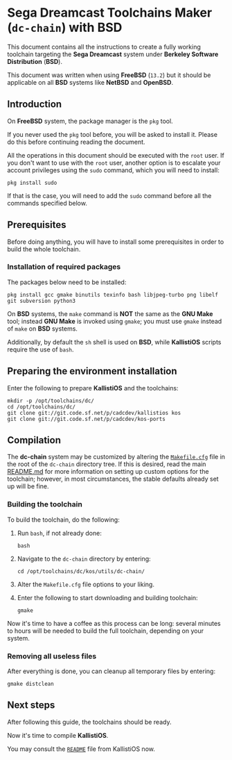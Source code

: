 # Sega Dreamcast Toolchains Maker (`dc-chain`) with BSD #

This document contains all the instructions to create a fully working
toolchain targeting the **Sega Dreamcast** system under **Berkeley Software
Distribution** (**BSD**).

This document was written when using **FreeBSD** (`13.2`) but it should be
applicable on all **BSD** systems like **NetBSD** and **OpenBSD**.

## Introduction ##

On **FreeBSD** system, the package manager is the `pkg` tool.
 
If you never used the `pkg` tool before, you will be asked to install it. Please
do this before continuing reading the document.

All the operations in this document should be executed with the `root` user. If 
you don't want to use with the `root` user, another option is to escalate your
account privileges using the `sudo` command, which you will need to install:
```
pkg install sudo
```
If that is the case, you will need to add the `sudo` command before all the
commands specified below.

## Prerequisites ##

Before doing anything, you will have to install some prerequisites in order to
build the whole toolchain.

### Installation of required packages ###

The packages below need to be installed:
```
pkg install gcc gmake binutils texinfo bash libjpeg-turbo png libelf git subversion python3
```
On **BSD** systems, the `make` command is **NOT** the same as the **GNU Make**
tool; instead **GNU Make** is invoked using `gmake`; you must use `gmake`
instead of `make` on **BSD** systems.

Additionally, by default the `sh` shell is used on **BSD**, while
**KallistiOS** scripts require the use of `bash`.

## Preparing the environment installation ##

Enter the following to prepare **KallistiOS** and the toolchains:
```
mkdir -p /opt/toolchains/dc/
cd /opt/toolchains/dc/
git clone git://git.code.sf.net/p/cadcdev/kallistios kos
git clone git://git.code.sf.net/p/cadcdev/kos-ports
```

## Compilation ##

The **dc-chain** system may be customized by altering the
[`Makefile.cfg`](../Makefile.cfg) file in the root of the `dc-chain` directory
tree. If this is desired, read the main [README.md](../README.md) for more
information on setting up custom options for the toolchain; however, in most
circumstances, the stable defaults already set up will be fine.

### Building the toolchain ###

To build the toolchain, do the following:

1. Run `bash`, if not already done:
	```
	bash
	```
2. Navigate to the `dc-chain` directory by entering:
	```
	cd /opt/toolchains/dc/kos/utils/dc-chain/
	```
3. Alter the `Makefile.cfg` file options to your liking.

4. Enter the following to start downloading and building toolchain:
	```
	gmake
	```

Now it's time to have a coffee as this process can be long: several minutes to
hours will be needed to build the full toolchain, depending on your system.

### Removing all useless files ###

After everything is done, you can cleanup all temporary files by entering:
```
gmake distclean
```
## Next steps ##

After following this guide, the toolchains should be ready.

Now it's time to compile **KallistiOS**.

You may consult the [`README`](../../../doc/README) file from KallistiOS now.
